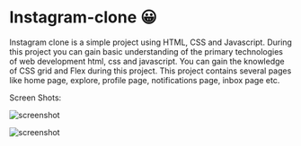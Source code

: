 ﻿# Instagram-clone 😀

Instagram clone is a simple project using HTML, CSS and Javascript. During this project you can gain basic understanding of the primary technologies of web development html, css and javascript.
You can gain the knowledge of CSS grid and Flex during this project.
This project contains several pages like home page, explore, profile page, notifications page, inbox page etc.


Screen Shots:

![screenshot](https://github.com/Nitinpr1/Instagram-clone/blob/main/assets/Index.html.png)

![screenshot](https://github.com/Nitinpr1/Instagram-clone/blob/main/assets/Explore.html.png)
